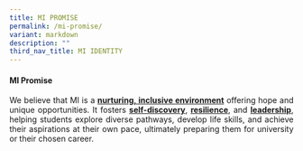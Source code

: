 ```yaml
---
title: MI PROMISE
permalink: /mi-promise/
variant: markdown
description: ""
third_nav_title: MI IDENTITY
---
```

<h4><strong>MI Promise</strong></h4>
<p style="text-align:justify;">We believe that MI is a <strong><u>nurturing, inclusive environment</u></strong> offering hope and unique opportunities. It fosters <strong><u>self-discovery</u></strong>, <strong><u>resilience</u></strong>, and <strong><u>leadership</u></strong>, helping students explore diverse pathways, develop life skills, and achieve their aspirations at their own pace, ultimately preparing them for university or their chosen career.</p>